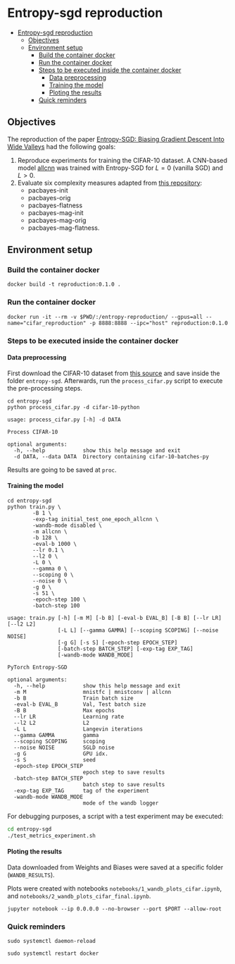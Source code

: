# Entropy-sgd reproduction

- [Entropy-sgd reproduction](#entropy-sgd-reproduction)
  - [Objectives](#objectives)
  - [Environment setup](#environment-setup)
    - [Build the container docker](#build-the-container-docker)
    - [Run the container docker](#run-the-container-docker)
    - [Steps to be executed inside the container docker](#steps-to-be-executed-inside-the-container-docker)
      - [Data preprocessing](#data-preprocessing)
      - [Training the model](#training-the-model)
      - [Ploting the results](#ploting-the-results)
    - [Quick reminders](#quick-reminders)

## Objectives

The reproduction of the paper [Entropy-SGD: Biasing Gradient Descent Into Wide Valleys](https://arxiv.org/abs/1611.01838) had the following goals:

1. Reproduce experiments for training the CIFAR-10 dataset. A CNN-based model [allcnn](entropy-sgd/models.py) was trained with Entropy-SGD for $L = 0$ (vanilla SGD) and $L > 0$.
2. Evaluate six complexity measures adapted from [this repository](https://github.com/nitarshan/robust-generalization-measures/blob/master/data/generation/measures.py): 
   * pacbayes-init
   * pacbayes-orig
   * pacbayes-flatness
   * pacbayes-mag-init
   * pacbayes-mag-orig
   * pacbayes-mag-flatness.

## Environment setup

### Build the container docker

```
docker build -t reproduction:0.1.0 .
```

### Run the container docker

```
docker run -it --rm -v $PWD/:/entropy-reproduction/ --gpus=all --name="cifar_reproduction" -p 8888:8888 --ipc="host" reproduction:0.1.0
```

### Steps to be executed inside the container docker

#### Data preprocessing

First download the CIFAR-10 dataset from [this source](http://www.cs.toronto.edu/~kriz/cifar-10-python.tar.gz) and save inside the folder `entropy-sgd`. Afterwards, run the `process_cifar.py` script to execute the pre-processing steps.

```
cd entropy-sgd
python process_cifar.py -d cifar-10-python
```

```
usage: process_cifar.py [-h] -d DATA

Process CIFAR-10

optional arguments:
  -h, --help            show this help message and exit
  -d DATA, --data DATA  Directory containing cifar-10-batches-py
```

Results are going to be saved at `proc`.

#### Training the model

```
cd entropy-sgd
python train.py \
        -B 1 \
        -exp-tag initial_test_one_epoch_allcnn \
        -wandb-mode disabled \
        -m allcnn \
        -b 128 \
        -eval-b 1000 \
        --lr 0.1 \
        --l2 0 \
        -L 0 \
        --gamma 0 \
        --scoping 0 \
        --noise 0 \
        -g 0 \
        -s 51 \
        -epoch-step 100 \
        -batch-step 100
```

```
usage: train.py [-h] [-m M] [-b B] [-eval-b EVAL_B] [-B B] [--lr LR] [--l2 L2]
                [-L L] [--gamma GAMMA] [--scoping SCOPING] [--noise NOISE]
                [-g G] [-s S] [-epoch-step EPOCH_STEP]
                [-batch-step BATCH_STEP] [-exp-tag EXP_TAG]
                [-wandb-mode WANDB_MODE]

PyTorch Entropy-SGD

optional arguments:
  -h, --help            show this help message and exit
  -m M                  mnistfc | mnistconv | allcnn
  -b B                  Train batch size
  -eval-b EVAL_B        Val, Test batch size
  -B B                  Max epochs
  --lr LR               Learning rate
  --l2 L2               L2
  -L L                  Langevin iterations
  --gamma GAMMA         gamma
  --scoping SCOPING     scoping
  --noise NOISE         SGLD noise
  -g G                  GPU idx.
  -s S                  seed
  -epoch-step EPOCH_STEP
                        epoch step to save results
  -batch-step BATCH_STEP
                        batch step to save results
  -exp-tag EXP_TAG      tag of the experiment
  -wandb-mode WANDB_MODE
                        mode of the wandb logger
```

For debugging purposes, a script with a test experiment may be executed:

```bash
cd entropy-sgd
./test_metrics_experiment.sh
```

#### Ploting the results

Data downloaded from Weights and Biases were saved at a specific folder (`WANDB_RESULTS`).

Plots were created with notebooks `notebooks/1_wandb_plots_cifar.ipynb`, and `notebooks/2_wandb_plots_cifar_final.ipynb`.

`jupyter notebook --ip 0.0.0.0 --no-browser --port $PORT --allow-root`

### Quick reminders

`sudo systemctl daemon-reload`

`sudo systemctl restart docker`